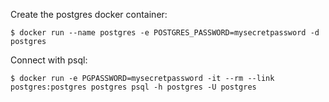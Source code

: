 Create the postgres docker container:

    $ docker run --name postgres -e POSTGRES_PASSWORD=mysecretpassword -d postgres

Connect with psql:

    $ docker run -e PGPASSWORD=mysecretpassword -it --rm --link postgres:postgres postgres psql -h postgres -U postgres

